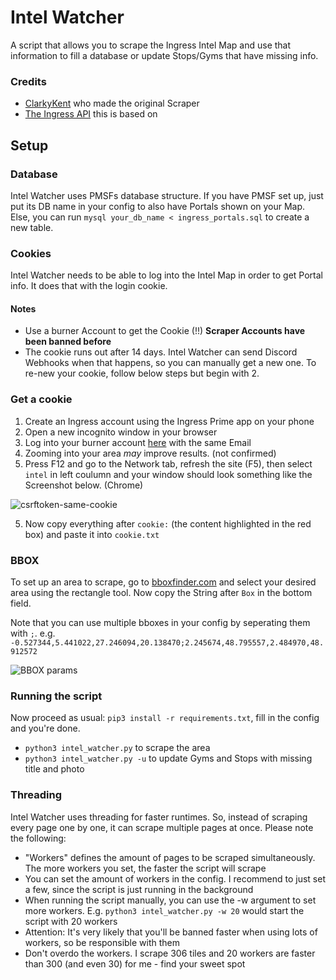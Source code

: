 # Intel Watcher

A script that allows you to scrape the Ingress Intel Map and use that information to fill a database or update Stops/Gyms that have missing info.

### Credits
- [ClarkyKent](https://github.com/ClarkyKent/ingress_scraper) who made the original Scraper
- [The Ingress API](https://github.com/lc4t/ingress-api) this is based on

## Setup
### Database
Intel Watcher uses PMSFs database structure. If you have PMSF set up, just put its DB name in your config to also have Portals shown on your Map. Else, you can run `mysql your_db_name < ingress_portals.sql` to create a new table.

### Cookies
Intel Watcher needs to be able to log into the Intel Map in order to get Portal info. It does that with the login cookie.

#### Notes
- Use a burner Account to get the Cookie (!!) **Scraper Accounts have been banned before**
- The cookie runs out after 14 days. Intel Watcher can send Discord Webhooks when that happens, so you can manually get a new one. To re-new your cookie, follow below steps but begin with 2.

### Get a cookie
1. Create an Ingress account using the Ingress Prime app on your phone
2. Open a new incognito window in your browser
2. Log into your burner account [here](https://intel.ingress.com/intel) with the same Email
3. Zooming into your area *may* improve results. (not confirmed)
4. Press F12 and go to the Network tab, refresh the site (F5), then select `intel` in left coulumn and your window should look something like the Screenshot below. (Chrome)

![csrftoken-same-cookie](https://i.imgur.com/y7KFNI0.png)

5. Now copy everything after `cookie:` (the content highlighted in the red box) and paste it into `cookie.txt`

### BBOX
To set up an area to scrape, go to [bboxfinder.com](http://bboxfinder.com) and select your desired area using the rectangle tool. Now copy the String after `Box` in the bottom field.

Note that you can use multiple bboxes in your config by seperating them with `;`. e.g. `-0.527344,5.441022,27.246094,20.138470;2.245674,48.795557,2.484970,48.912572`

![BBOX params](https://i.imgur.com/QKROPSU.jpg)

### Running the script
Now proceed as usual: `pip3 install -r requirements.txt`, fill in the config and you're done.
- `python3 intel_watcher.py` to scrape the area
- `python3 intel_watcher.py -u` to update Gyms and Stops with missing title and photo

### Threading
Intel Watcher uses threading for faster runtimes. So, instead of scraping every page one by one, it can scrape multiple pages at once. Please note the following:
- "Workers" defines the amount of pages to be scraped simultaneously. The more workers you set, the faster the script will scrape
- You can set the amount of workers in the config. I recommend to just set a few, since the script is just running in the background
- When running the script manually, you can use the -w argument to set more workers. E.g. `python3 intel_watcher.py -w 20` would start the script with 20 workers
- Attention: It's very likely that you'll be banned faster when using lots of workers, so be responsible with them
- Don't overdo the workers. I scrape 306 tiles and 20 workers are faster than 300 (and even 30) for me - find your sweet spot
